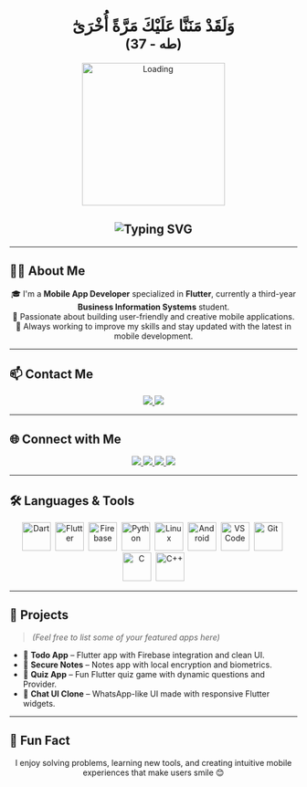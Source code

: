 <h1 align="center" dir="rtl"> 
  وَلَقَدْ مَنَنَّا عَلَيْكَ مَرَّةً أُخْرَىٰٓ   
  <br/> 
  <small>(طه - 37)</small> 
</h1> 

<p align="center"> 
  <img src="https://media3.giphy.com/media/v1.Y2lkPTc5MGI3NjExdWZvaDdmbTVwNzFjcGNweGlqZXpuM21iOTJmYThzMHd4MzlzaDNnayZlcD12MV9pbnRlcm5hbF9naWZfYnlfaWQmY3Q9Zw/HyOOyynWxMxig/giphy.gif" alt="Loading" width="250"/> 
</p> 

<h2 align="center">
  <img src="https://readme-typing-svg.demolab.com?font=Fira+Code&weight=700&size=36&pause=1000&color=00BFFF&center=true&vCenter=true&width=600&lines=Hi+I'm+Ma7moud+Selmy" alt="Typing SVG" />
</h2>

---

## 👨‍💻 About Me

<p align="center"> 
  🎓 I'm a <strong>Mobile App Developer</strong> specialized in <strong>Flutter</strong>, currently a third-year <strong>Business Information Systems</strong> student.<br/>
  🚀 Passionate about building user-friendly and creative mobile applications.<br/>
  📱 Always working to improve my skills and stay updated with the latest in mobile development.
</p>

---

## 📫 Contact Me   

<p align="center"> 
  <a href="mailto:Ma7moud.m.selmy1@gmail.com" target="_blank">
    <img src="https://img.shields.io/badge/Gmail-D14836?style=for-the-badge&logo=gmail&logoColor=white" />
  </a>
  <a href="https://wa.me/201098494030" target="_blank"> 
    <img src="https://img.shields.io/badge/WhatsApp-25D366?style=for-the-badge&logo=whatsapp&logoColor=white" /> 
  </a> 
</p> 

---

## 🌐 Connect with Me   

<p align="center"> 
  <a href="https://www.linkedin.com/in/mahmoud-selmy-862162335" target="_blank"> 
    <img src="https://img.shields.io/badge/LinkedIn-0077B5?style=for-the-badge&logo=linkedin&logoColor=white" /> 
  </a> 
  <a href="https://www.youtube.com/@Ma7moudSelmy" target="_blank"> 
    <img src="https://img.shields.io/badge/YouTube-FF0000?style=for-the-badge&logo=youtube&logoColor=white" /> 
  </a> 
  <a href="https://codeforces.com/profile/Ma7moudSelmy1" target="_blank"> 
    <img src="https://img.shields.io/badge/Codeforces-1F8ACB?style=for-the-badge&logo=codeforces&logoColor=white" /> 
  </a> 
  <a href="https://www.facebook.com/share/1EFVuHVECn/" target="_blank"> 
    <img src="https://img.shields.io/badge/Facebook-1877F2?style=for-the-badge&logo=facebook&logoColor=white" /> 
  </a>
</p> 

---

## 🛠️ Languages & Tools

<p align="center">
  <img src="https://cdn.jsdelivr.net/gh/devicons/devicon/icons/dart/dart-original.svg" title="Dart" alt="Dart" width="50" height="50"/>&nbsp;
  <img src="https://cdn.jsdelivr.net/gh/devicons/devicon/icons/flutter/flutter-original.svg" title="Flutter" alt="Flutter" width="50" height="50"/>&nbsp;
  <img src="https://cdn.jsdelivr.net/gh/devicons/devicon/icons/firebase/firebase-plain.svg" title="Firebase" alt="Firebase" width="50" height="50"/>&nbsp;
  <img src="https://cdn.jsdelivr.net/gh/devicons/devicon/icons/python/python-original.svg" title="Python" alt="Python" width="50" height="50"/>&nbsp;
  <img src="https://cdn.jsdelivr.net/gh/devicons/devicon/icons/linux/linux-original.svg" title="Linux" alt="Linux" width="50" height="50"/>&nbsp;
  <img src="https://cdn.jsdelivr.net/gh/devicons/devicon/icons/android/android-original.svg" title="Android" alt="Android" width="50" height="50"/>&nbsp;
  <img src="https://cdn.jsdelivr.net/gh/devicons/devicon/icons/vscode/vscode-original.svg" title="VS Code" alt="VS Code" width="50" height="50"/>&nbsp;
  <img src="https://cdn.jsdelivr.net/gh/devicons/devicon/icons/git/git-original.svg" title="Git" alt="Git" width="50" height="50"/>&nbsp;
  <img src="https://cdn.jsdelivr.net/gh/devicons/devicon/icons/c/c-original.svg" title="C" alt="C" width="50" height="50"/>&nbsp;
  <img src="https://cdn.jsdelivr.net/gh/devicons/devicon/icons/cplusplus/cplusplus-original.svg" title="C++" alt="C++" width="50" height="50"/>
</p>

---

## 🚀 Projects

> *(Feel free to list some of your featured apps here)*

- 📱 **Todo App** – Flutter app with Firebase integration and clean UI.
- 🔐 **Secure Notes** – Notes app with local encryption and biometrics.
- 🧠 **Quiz App** – Fun Flutter quiz game with dynamic questions and Provider.
- 💬 **Chat UI Clone** – WhatsApp-like UI made with responsive Flutter widgets.

---

## 🧠 Fun Fact

<p align="center">
  I enjoy solving problems, learning new tools, and creating intuitive mobile experiences that make users smile 😊
</p>
